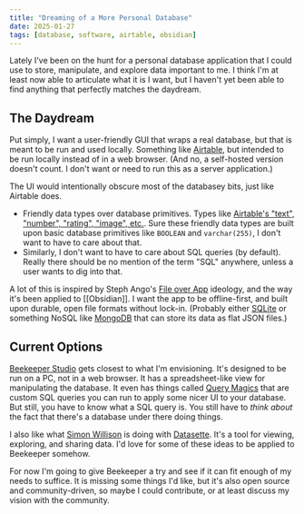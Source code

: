 ```yaml
---
title: "Dreaming of a More Personal Database"
date: 2025-01-27
tags: [database, software, airtable, obsidian]
---
```


Lately I've been on the hunt for a personal database application that I could use to store, manipulate, and explore data important to me. I think I'm at least now able to articulate what it is I want, but I haven't yet been able to find anything that perfectly matches the daydream.

## The Daydream

Put simply, I want a user-friendly GUI that wraps a real database, but that is meant to be run and used locally. Something like [Airtable](https://airtable.com/), but intended to be run locally instead of in a web browser. (And no, a self-hosted version doesn't count. I don't want or need to run this as a server application.)

The UI would intentionally obscure most of the databasey bits, just like Airtable does.

- Friendly data types over database primitives. Types like [Airtable's "text", "number", "rating", "image", etc.](https://support.airtable.com/docs/supported-field-types-in-airtable-overview). Sure these friendly data types are built upon basic database primitives like `BOOLEAN` and `varchar(255)`, I don't want to have to care about that.
- Similarly, I don't want to have to care about SQL queries (by default). Really there should be no mention of the term "SQL" anywhere, unless a user wants to dig into that.

A lot of this is inspired by Steph Ango's [File over App](https://stephango.com/file-over-app) ideology, and the way it's been applied to [[Obsidian]]. I want the app to be offline-first, and built upon durable, open file formats without lock-in. (Probably either [SQLite](https://www.sqlite.org/) or something NoSQL like [MongoDB](https://www.mongodb.com/) that can store its data as flat JSON files.)

## Current Options

[Beekeeper Studio](https://www.beekeeperstudio.io/) gets closest to what I'm envisioning. It's designed to be run on a PC, not in a web browser. It has a spreadsheet-like view for manipulating the database. It even has things called [Query Magics](https://docs.beekeeperstudio.io/user_guide/query-magics/) that are custom SQL queries you can run to apply some nicer UI to your database. But still, you have to know what a SQL query is. You still have to *think about* the fact that there's a database under there doing things.

I also like what [Simon Willison](https://simonwillison.net/) is doing with [Datasette](https://datasette.io/). It's a tool for viewing, exploring, and sharing data. I'd love for some of these ideas to be applied to Beekeeper somehow.

For now I'm going to give Beekeeper a try and see if it can fit enough of my needs to suffice. It is missing some things I'd like, but it's also open source and community-driven, so maybe I could contribute, or at least discuss my vision with the community.
